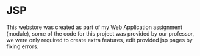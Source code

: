 # JSP

This webstore was created as part of my Web Application assignment (module), some of the code for this project was provided by our professor, we were only required to create extra features, edit provided jsp pages by fixing errors.
